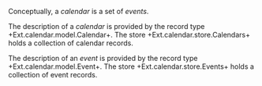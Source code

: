 Conceptually, a *calendar* is a set of *events*. 

The description of a *calendar* is provided by the record type +Ext.calendar.model.Calendar+.
The store +Ext.calendar.store.Calendars+ holds a collection of calendar records.

The description of an *event* is provided by the record type +Ext.calendar.model.Event+.
The store +Ext.calendar.store.Events+ holds a collection of event records.

